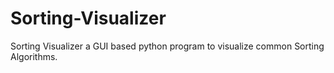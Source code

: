 # Sorting-Visualizer
 Sorting Visualizer a GUI based python program to visualize common Sorting Algorithms.
